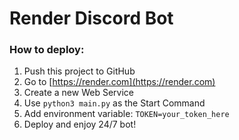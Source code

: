 # Render Discord Bot

### How to deploy:
1. Push this project to GitHub
2. Go to [https://render.com](https://render.com)
3. Create a new Web Service
4. Use `python3 main.py` as the Start Command
5. Add environment variable: `TOKEN=your_token_here`
6. Deploy and enjoy 24/7 bot!